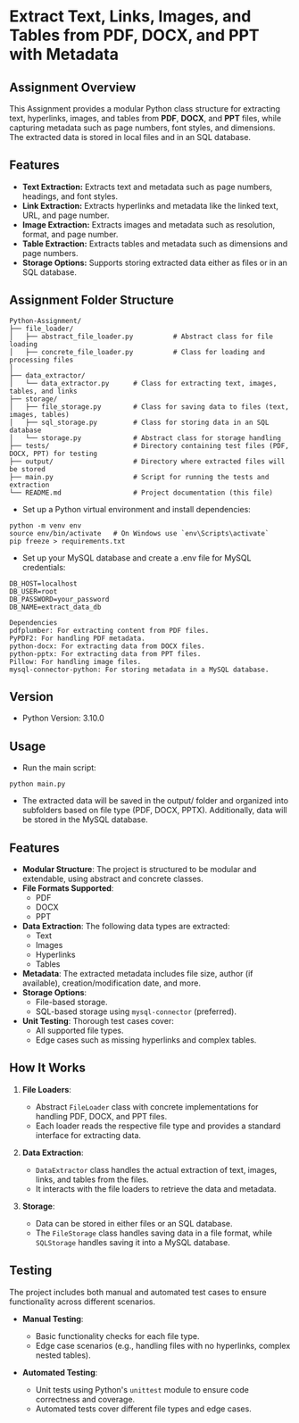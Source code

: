 # Extract Text, Links, Images, and Tables from PDF, DOCX, and PPT with Metadata

## Assignment Overview

This Assignment provides a modular Python class structure for extracting text, hyperlinks, images, and tables from **PDF**, **DOCX**, and **PPT** files, while capturing metadata such as page numbers, font styles, and dimensions. The extracted data is stored in local files and in an SQL database.

## Features

- **Text Extraction:** Extracts text and metadata such as page numbers, headings, and font styles.
- **Link Extraction:** Extracts hyperlinks and metadata like the linked text, URL, and page number.
- **Image Extraction:** Extracts images and metadata such as resolution, format, and page number.
- **Table Extraction:** Extracts tables and metadata such as dimensions and page numbers.
- **Storage Options:** Supports storing extracted data either as files or in an SQL database.

## Assignment Folder Structure
```
Python-Assignment/
├── file_loader/
│   ├── abstract_file_loader.py          # Abstract class for file loading
│   ├── concrete_file_loader.py          # Class for loading and processing files
│
├── data_extractor/
│   └── data_extractor.py      # Class for extracting text, images, tables, and links
├── storage/
│   ├── file_storage.py        # Class for saving data to files (text, images, tables)
│   ├── sql_storage.py         # Class for storing data in an SQL database
│   └── storage.py             # Abstract class for storage handling
├── tests/                     # Directory containing test files (PDF, DOCX, PPT) for testing
├── output/                    # Directory where extracted files will be stored
├── main.py                    # Script for running the tests and extraction
└── README.md                  # Project documentation (this file)
```
- Set up a Python virtual environment and install dependencies:
```
python -m venv env
source env/bin/activate   # On Windows use `env\Scripts\activate`
pip freeze > requirements.txt
```
- Set up your MySQL database and create a .env file for MySQL credentials:
```
DB_HOST=localhost
DB_USER=root
DB_PASSWORD=your_password
DB_NAME=extract_data_db
```

```
Dependencies
pdfplumber: For extracting content from PDF files.
PyPDF2: For handling PDF metadata.
python-docx: For extracting data from DOCX files.
python-pptx: For extracting data from PPT files.
Pillow: For handling image files.
mysql-connector-python: For storing metadata in a MySQL database.
```
## Version
- Python Version: 3.10.0
  
## Usage
- Run the main script:
```
python main.py
```
- The extracted data will be saved in the output/ folder and organized into subfolders based on file type (PDF, DOCX, PPTX). Additionally, data will be stored in the MySQL database.

## Features

- **Modular Structure**: The project is structured to be modular and extendable, using abstract and concrete classes.
- **File Formats Supported**: 
  - PDF
  - DOCX
  - PPT
- **Data Extraction**: The following data types are extracted:
  - Text
  - Images
  - Hyperlinks
  - Tables
- **Metadata**: The extracted metadata includes file size, author (if available), creation/modification date, and more.
- **Storage Options**: 
  - File-based storage.
  - SQL-based storage using `mysql-connector` (preferred).
- **Unit Testing**: Thorough test cases cover:
  - All supported file types.
  - Edge cases such as missing hyperlinks and complex tables.

## How It Works

1. **File Loaders**: 
   - Abstract `FileLoader` class with concrete implementations for handling PDF, DOCX, and PPT files.
   - Each loader reads the respective file type and provides a standard interface for extracting data.

2. **Data Extraction**:
   - `DataExtractor` class handles the actual extraction of text, images, links, and tables from the files.
   - It interacts with the file loaders to retrieve the data and metadata.

3. **Storage**:
   - Data can be stored in either files or an SQL database.
   - The `FileStorage` class handles saving data in a file format, while `SQLStorage` handles saving it into a MySQL database.

## Testing

The project includes both manual and automated test cases to ensure functionality across different scenarios.

- **Manual Testing**:
  - Basic functionality checks for each file type.
  - Edge case scenarios (e.g., handling files with no hyperlinks, complex nested tables).
  
- **Automated Testing**:
  - Unit tests using Python's `unittest` module to ensure code correctness and coverage.
  - Automated tests cover different file types and edge cases.
  


